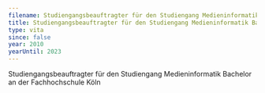 ```yaml
---
filename: Studiengangsbeauftragter für den Studiengang Medieninformatik Bachelor
title: Studiengangsbeauftragter für den Studiengang Medieninformatik Bachelor
type: vita
since: false
year: 2010
yearUntil: 2023
---
```

Studiengangsbeauftragter für den Studiengang Medieninformatik Bachelor an der Fachhochschule Köln
